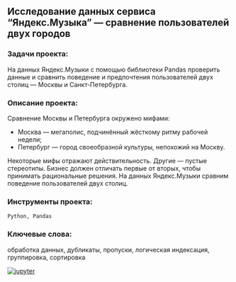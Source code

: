## Исследование данных сервиса “Яндекс.Музыка” — сравнение пользователей двух городов

### Задачи проекта:
На данных Яндекс.Музыки c помощью библиотеки Pandas проверить данные и сравнить поведение и предпочтения пользователей двух столиц — Москвы и Санкт-Петербурга.

### Описание проекта:
Сравнение Москвы и Петербурга окружено мифами:
- Москва — мегаполис, подчинённый жёсткому ритму рабочей недели;
- Петербург — город своеобразной культуры, непохожий на Москву.

Некоторые мифы отражают действительность. Другие — пустые стереотипы. Бизнес должен отличать первые от вторых, чтобы принимать рациональные решения. На данных Яндекс.Музыки сравним поведение пользователей двух столиц.

### Инструменты проекта:
<code>Python, Pandas</code>

### Ключевые слова:
обработка данных, дубликаты, пропуски, логическая индексация, группировка, сортировка

[![jupyter](https://custom-icon-badges.herokuapp.com/badge/Notebook-24292f.svg?logo=jupyter&style=for-the-badge)](/project01_yandex-music/yandex-music.ipynb)